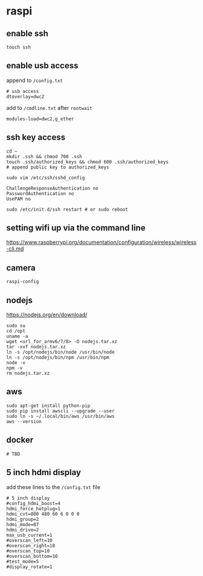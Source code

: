# raspi

## enable ssh
```
touch ssh
```

## enable usb access
append to `/config.txt`
```
# usb access
dtoverlay=dwc2
```
add to `/cmdline.txt` after `rootwait`
```
modules-load=dwc2,g_ether
```

## ssh key access
```
cd ~
mkdir .ssh && chmod 700 .ssh
touch .ssh/authorized_keys && chmod 600 .ssh/authorized_keys
# append public key to authorized_keys
```
```
sudo vim /etc/ssh/sshd_config
```
```
ChallengeResponseAuthentication no
PasswordAuthentication no
UsePAM no
```
```
sudo /etc/init.d/ssh restart # or sudo reboot
```

## setting wifi up via the command line
https://www.raspberrypi.org/documentation/configuration/wireless/wireless-cli.md

## camera
```
raspi-config
```

## nodejs
https://nodejs.org/en/download/
```
sudo su
cd /opt
uname -a
wget <url_for_armv6/7/8> -O nodejs.tar.xz
tar -xvf nodejs.tar.xz
ln -s /opt/nodejs/bin/node /usr/bin/node
ln -s /opt/nodejs/bin/npm /usr/bin/npm
node -v
npm -v
rm nodejs.tar.xz
```

## aws
```
sudo apt-get install python-pip
sudo pip install awscli --upgrade --user
sudo ln -s ~/.local/bin/aws /usr/bin/aws
aws --version
```

## docker
```
# TBD
```

## 5 inch hdmi display

add these lines to the `/config.txt` file

```
# 5 inch display
#config_hdmi_boost=4
hdmi_force_hotplug=1
hdmi_cvt=800 480 60 6 0 0 0
hdmi_group=2
hdmi_mode=87
hdmi_drive=2
max_usb_current=1
#overscan_left=10
#overscan_right=10
#overscan_top=10
#overscan_bottom=10
#test_mode=5
#display_rotate=1
```
